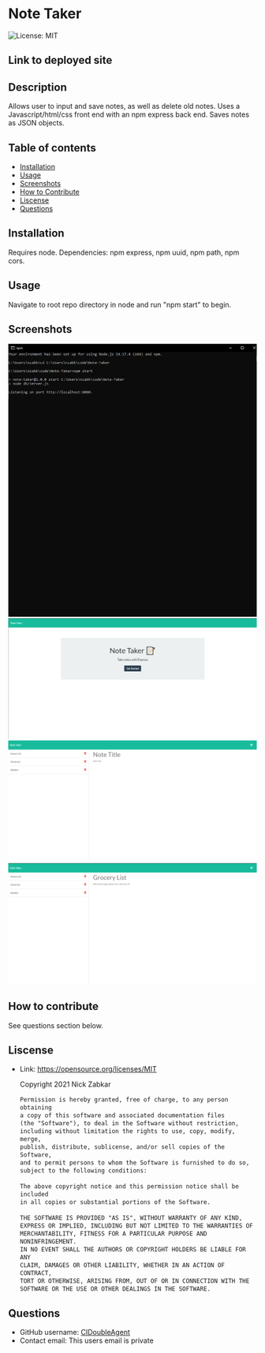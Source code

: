   # Note Taker
  ![License: MIT](https://img.shields.io/badge/License-MIT-yellow.svg)
  ## Link to deployed site
  
  ## Description
  Allows user to input and save notes, as well as delete old notes. Uses a Javascript/html/css front end with an npm express back end. Saves notes as JSON objects. 
  ## Table of contents
  * [Installation](#installation)
  * [Usage](#usage)
  * [Screenshots](#screenshots)
  * [How to Contribute](#how-to-contribute)
  * [Liscense](#liscense)
  * [Questions](#questions)
  ## Installation
  Requires node. Dependencies: npm express, npm uuid, npm path, npm cors.
  ## Usage
  Navigate to root repo directory in node and run "npm start" to begin.
  ## Screenshots
  ![Note_Taker_1](https://github.com/CIDoubleAgent/Note-Taker/blob/main/images/Note_Taker_1.png?raw=true)
  ![Note_Taker_2](https://github.com/CIDoubleAgent/Note-Taker/blob/main/images/Note_Taker_2.png?raw=true)
  ![Note_Taker_3](https://github.com/CIDoubleAgent/Note-Taker/blob/main/images/Note_Taker_3.png?raw=true)
  ![Note_Taker_4](https://github.com/CIDoubleAgent/Note-Taker/blob/main/images/Note_Taker_4.png?raw=true)
  ## How to contribute
  See questions section below.
  ## Liscense
  * Link: https://opensource.org/licenses/MIT  

      Copyright 2021 Nick Zabkar

        Permission is hereby granted, free of charge, to any person obtaining 
        a copy of this software and associated documentation files 
        (the "Software"), to deal in the Software without restriction, 
        including without limitation the rights to use, copy, modify, merge, 
        publish, distribute, sublicense, and/or sell copies of the Software, 
        and to permit persons to whom the Software is furnished to do so, 
        subject to the following conditions:

        The above copyright notice and this permission notice shall be included 
        in all copies or substantial portions of the Software.

        THE SOFTWARE IS PROVIDED "AS IS", WITHOUT WARRANTY OF ANY KIND, 
        EXPRESS OR IMPLIED, INCLUDING BUT NOT LIMITED TO THE WARRANTIES OF 
        MERCHANTABILITY, FITNESS FOR A PARTICULAR PURPOSE AND NONINFRINGEMENT. 
        IN NO EVENT SHALL THE AUTHORS OR COPYRIGHT HOLDERS BE LIABLE FOR ANY 
        CLAIM, DAMAGES OR OTHER LIABILITY, WHETHER IN AN ACTION OF CONTRACT, 
        TORT OR OTHERWISE, ARISING FROM, OUT OF OR IN CONNECTION WITH THE 
        SOFTWARE OR THE USE OR OTHER DEALINGS IN THE SOFTWARE.
  ## Questions
  * GitHub username: [CIDoubleAgent](https://github.com/CIDoubleAgent)
  * Contact email: 
  This  users email is private
